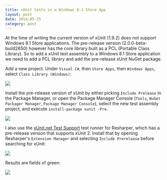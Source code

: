```yaml
---
title: xUnit tests in a Windows 8.1 Store App
layout: post
date: 2014-05-25
category: post
---
```


At the time of writing the current version of xUnit (1.9.2) does not support Windows 8.1 Store applications. The pre-release version (2.0.0-beta-build2650) however has the core library built as a PCL (Portable Class Library). So to add a xUnit test assembly to a Windows 8.1 Store application we need to add a PCL library and add the pre-release xUnit NuGet package.

Add a new project. Under `Visual C#`, then `Store Apps`, then `Windows Apps`, select `Class Library (Windows)`:

![](https://i.imgur.com/L9hKws2.png)

Install the pre-release version of xUnit by either picking `Include Prelease` in the Package Manager, or open the Package Manager Console (`Tools`, `NuGet Packager Manager`, `Package Manager Console`), select the new test assembly project, and execute `install-package xunit -Pre`.

![](https://i.imgur.com/kbtfRkN.png)

I also use the [xUnit.net Test Support](https://github.com/xunit/resharper-xunit) test runner for Resharper, which has a pre-release version that supports xUnit 2. Install that by opening Resharper's `Extension Manager` and selecting `Include Prerelease` before searching for xUnit:

![](https://i.imgur.com/eIp0x04.png)

Results are fields of green:

![](https://i.imgur.com/gMjneQL.png)